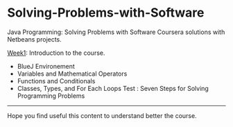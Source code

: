 # Solving-Problems-with-Software

Java Programming: Solving Problems with Software Coursera solutions with Netbeans projects.

[Week1](../Java_Project/Week1/src/week1): Introduction to the course. 
- BlueJ Environement
- Variables and Mathematical Operators
- Functions and Conditionals
- Classes, Types, and For Each Loops
Test : Seven Steps for Solving Programming Problems 


______

Hope you find useful this content to understand better the course.
